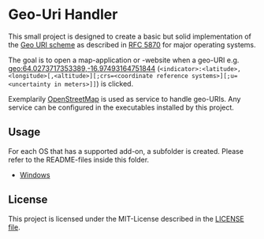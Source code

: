 # Geo-Uri Handler

This small project is designed to create a basic but solid implementation of the [Geo URI scheme](https://en.wikipedia.org/wiki/Geo_URI_scheme) as described in [RFC 5870](https://www.rfc-editor.org/rfc/rfc5870) for major operating systems.

The goal is to open a map-application or -website when a geo-URI e.g. [geo:64.0273717353389,-16.97493164751844](geo:64.0273717353389,-16.97493164751844) (`<indicator>:<latitude>,<longitude>[,<altitude>][;crs=<coordinate reference systems>][;u=<uncertainty in meters>]]`) is clicked.

Exemplarily [OpenStreetMap](https://www.openstreetmap.org) is used as service to handle geo-URIs. Any service can be configured in the executables installed by this project.

## Usage

For each OS that has a supported add-on, a subfolder is created. Please refer to the README-files inside this folder.

- [Windows](Windows/README.md)

## License

This project is licensed under the MIT-License described in the [LICENSE file](LICENSE).
